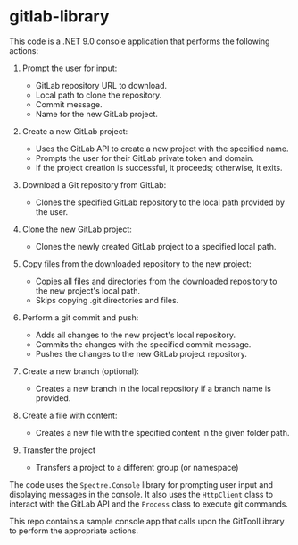 # gitlab-library

This code is a .NET 9.0 console application that performs the following actions:

1. Prompt the user for input:

    - GitLab repository URL to download.
    - Local path to clone the repository.
    - Commit message.
    - Name for the new GitLab project.

2. Create a new GitLab project:

    - Uses the GitLab API to create a new project with the specified name.
    - Prompts the user for their GitLab private token and domain.
    - If the project creation is successful, it proceeds; otherwise, it exits.

3. Download a Git repository from GitLab:

    - Clones the specified GitLab repository to the local path provided by the user.

4. Clone the new GitLab project:

    - Clones the newly created GitLab project to a specified local path.

5. Copy files from the downloaded repository to the new project:

    - Copies all files and directories from the downloaded repository to the new project's local path.
    - Skips copying .git directories and files.

6. Perform a git commit and push:

    - Adds all changes to the new project's local repository.
    - Commits the changes with the specified commit message.
    - Pushes the changes to the new GitLab project repository.

7. Create a new branch (optional):

    - Creates a new branch in the local repository if a branch name is provided.

8. Create a file with content:

    - Creates a new file with the specified content in the given folder path.

9. Transfer the project

   - Transfers a project to a different group (or namespace)

The code uses the `Spectre.Console` library for prompting user input and displaying messages in the console. It also uses the `HttpClient` class to interact with the GitLab API and the `Process` class to execute git commands.

This repo contains a sample console app that calls upon the GitToolLibrary to perform the appropriate actions.